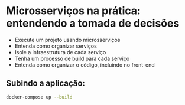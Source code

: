 # Microsserviços na prática: entendendo a tomada de decisões

- Execute um projeto usando microsserviços
- Entenda como organizar serviços
- Isole a infraestrutura de cada serviço
- Tenha um processo de build para cada serviço
- Entenda como organizar o código, incluindo no front-end

## Subindo a aplicação:
```sh
docker-compose up --build
```

